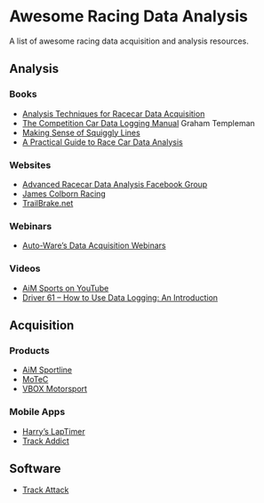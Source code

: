 # Awesome Racing Data Analysis
A list of awesome racing data acquisition and analysis resources.

## Analysis

### Books
* [Analysis Techniques for Racecar Data Acquisition](https://www.amazon.com/Analysis-Techniques-Racecar-Data-Aquisition/dp/0768064597/)
* [The Competition Car Data Logging Manual](https://www.amazon.com/Competition-Data-Logging-Manual-SpeedPro-ebook/dp/B00LGYC1TC) Graham Templeman
* [Making Sense of Squiggly Lines](https://www.amazon.com/Making-Sense-Squiggly-Lines-Chris/dp/0983259313/)
* [A Practical Guide to Race Car Data Analysis ](https://www.amazon.com/Practical-Guide-Race-Data-Analysis/dp/1456587919/ref=sr_1_1)

### Websites
* [Advanced Racecar Data Analysis Facebook Group](https://www.facebook.com/groups/1951069138531843/)
* [James Colborn Racing](http://www.jamescolborn.com/aim-data-analysis/)
* [TrailBrake.net](https://www.trailbrake.net)

### Webinars
* [Auto-Ware’s Data Acquisition Webinars](http://www.auto-ware.com/webinar_home.html)

### Videos
* [AiM Sports on YouTube](https://www.youtube.com/user/aimdata)
* [Driver 61 – How to Use Data Logging: An Introduction](https://www.youtube.com/watch?v=H4yakLZ1sPs)

## Acquisition
### Products
* [AiM Sportline](http://aim-sportline.com)
* [MoTeC](https://www.motorsportselectronics.com/collections/data-loggers-and-displays)
* [VBOX Motorsport](https://www.vboxmotorsport.co.uk/)

### Mobile Apps
* [Harry’s LapTimer](http://www.gps-laptimer.de/)
* [Track Addict](http://racerender.com/TrackAddict/)

## Software
* [Track Attack](https://trackattack.io/)

